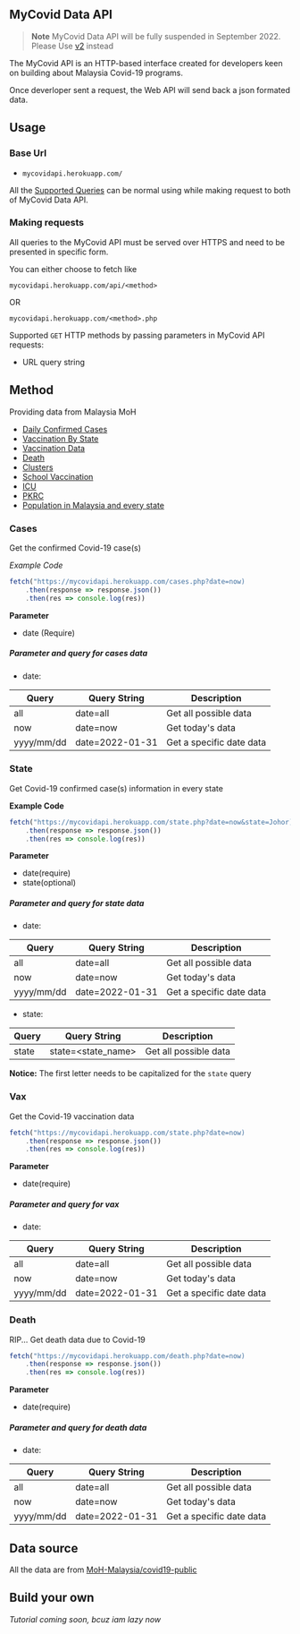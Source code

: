 ## MyCovid Data API

> **Note**
> MyCovid Data API will be fully suspended in September 2022. Please Use [v2](https://mycovidapi2.herokuapp.com) instead

The MyCovid API is an HTTP-based interface 
created for developers keen on building about
Malaysia Covid-19 programs.

Once deverloper sent a request, 
the Web API will send back a json
formated data. 



## Usage

### Base Url 

- `mycovidapi.herokuapp.com/`

All the [Supported Queries](#method) can be normal using 
while making request to both of MyCovid Data API. 

### Making requests
All queries to the MyCovid API must be served over 
HTTPS and need to be presented in specific form. 

You can either choose to fetch like 

```
mycovidapi.herokuapp.com/api/<method>
```

OR 

```
mycovidapi.herokuapp.com/<method>.php
```

Supported `GET` HTTP methods by passing parameters in MyCovid API requests:
 - URL query string 

## Method
Providing data from Malaysia MoH 
- [Daily Confirmed Cases](#cases)
- [Vaccination By State](#state)
- [Vaccination Data](#vax)
- [Death](#death)
- [Clusters](#clusters)
- [School Vaccination](#school)
- [ICU](#icu)
- [PKRC](#pkrc)
- [Population in Malaysia and every state](#population)
### Cases

Get the confirmed Covid-19 case(s) 

*Example Code*

``` javascript
fetch("https://mycovidapi.herokuapp.com/cases.php?date=now)
    .then(response => response.json())
    .then(res => console.log(res))
```
**Parameter**

- date (Require) 

##### Parameter and query for cases data 

- date:

| Query       |  Query String     | Description              |
| ----------- | ----------------- | ------------------------ |
| all         | date=all          | Get all possible data    |
| now         | date=now          | Get today's data         |
| yyyy/mm/dd  | date=2022-01-31   | Get a specific date data |





### State

Get Covid-19 confirmed case(s) 
information in every state 

**Example Code**

``` javascript
fetch("https://mycovidapi.herokuapp.com/state.php?date=now&state=Johor)
    .then(response => response.json())
    .then(res => console.log(res))
```
**Parameter**
- date(require)
- state(optional)

##### Parameter and query for state data

- date:

| Query       |  Query String     | Description              |
| ----------- | ----------------- | ------------------------ |
| all         | date=all          | Get all possible data    |
| now         | date=now          | Get today's data         |
| yyyy/mm/dd  | date=2022-01-31   | Get a specific date data |

- state:

| Query       |  Query String     | Description              |
| ----------- | ----------------- | ------------------------ |
| state       | state=<state_name>| Get all possible data    |

**Notice:** The first letter needs to be capitalized for the `state` query


### Vax
Get the Covid-19 vaccination data 
``` javascript
fetch("https://mycovidapi.herokuapp.com/state.php?date=now)
    .then(response => response.json())
    .then(res => console.log(res))
```
**Parameter**
- date(require) 

##### Parameter and query for vax

- date:

| Query       |  Query String     | Description              |
| ----------- | ----------------- | ------------------------ |
| all         | date=all          | Get all possible data    |
| now         | date=now          | Get today's data         |
| yyyy/mm/dd  | date=2022-01-31   | Get a specific date data |


### Death
RIP... Get death data due to Covid-19

``` javascript
fetch("https://mycovidapi.herokuapp.com/death.php?date=now)
    .then(response => response.json())
    .then(res => console.log(res))
```
**Parameter**
- date(require)

##### Parameter and query for death data

- date:

| Query       |  Query String     | Description              |
| ----------- | ----------------- | ------------------------ |
| all         | date=all          | Get all possible data    |
| now         | date=now          | Get today's data         |
| yyyy/mm/dd  | date=2022-01-31   | Get a specific date data |





## Data source
All the data are from [MoH-Malaysia/covid19-public](https://github.com/MoH-Malaysia/covid19-public)

## Build your own
*Tutorial coming soon, bcuz iam lazy now*
